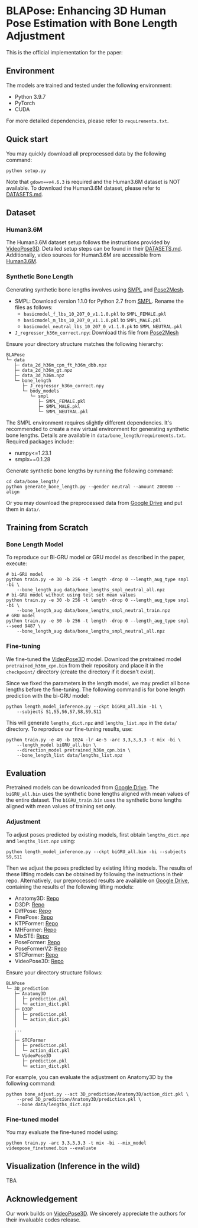 # BLAPose: Enhancing 3D Human Pose Estimation with Bone Length Adjustment

This is the official implementation for the paper:


## Environment

The models are trained and tested under the following environment:

- Python 3.9.7
- PyTorch 
- CUDA

For more detailed dependencies, please refer to `requirements.txt`.

## Quick start

You may quickly download all preprocessed data by the following command:

```
python setup.py 
```

Note that `gdown==v4.6.3` is required and the Human3.6M dataset is NOT available. To download the Human3.6M dataset, please refer to [DATASETS.md](https://github.com/facebookresearch/VideoPose3D/blob/main/DATASETS.md).

## Dataset

### Human3.6M

The Human3.6M dataset setup follows the instructions provided by [VideoPose3D](https://github.com/facebookresearch/VideoPose3D). Detailed setup steps can be found in their [DATASETS.md](https://github.com/facebookresearch/VideoPose3D/blob/main/DATASETS.md). 
Additionally, video sources for Human3.6M are accessible from [Human3.6M](http://vision.imar.ro/human3.6m/description.php).


### Synthetic Bone Length

Generating synthetic bone lengths involves using [SMPL](https://smpl.is.tue.mpg.de/index.html) and [Pose2Mesh](https://github.com/hongsukchoi/Pose2Mesh_RELEASE).

- SMPL: Download version 1.1.0 for Python 2.7 from [SMPL](https://smpl.is.tue.mpg.de/index.html). Rename the files as follows:
    - `basicmodel_f_lbs_10_207_0_v1.1.0.pkl` to `SMPL_FEMALE.pkl`
    - `basicmodel_m_lbs_10_207_0_v1.1.0.pkl` to `SMPL_MALE.pkl`
    - `basicmodel_neutral_lbs_10_207_0_v1.1.0.pk` to `SMPL_NEUTRAL.pkl`
- `J_regressor_h36m_correct.npy`: Download this file from [Pose2Mesh](https://github.com/hongsukchoi/Pose2Mesh_RELEASE/blob/master/data/Human36M/J_regressor_h36m_correct.npy)

Ensure your directory structure matches the following hierarchy:
```
BLAPose 
└─ data 
   ├─ data_2d_h36m_cpn_ft_h36m_dbb.npz 
   ├─ data_2d_h36m_gt.npz 
   ├─ data_3d_h36m.npz 
   └─ bone_length 
      ├─ J_regressor_h36m_correct.npy 
      └─ body_models 
         └─ smpl 
            ├─ SMPL_FEMALE.pkl 
            ├─ SMPL_MALE.pkl 
            └─ SMPL_NEUTRAL.pkl 
```

The SMPL environment requires slightly different dependencies. It's recommended to create a new virtual environment for generating synthetic bone lengths. Details are available in `data/bone_length/requirements.txt`. Required packages include:

- numpy<=1.23.1
- smplx==0.1.28


Generate synthetic bone lengths by running the following command:

```
cd data/bone_length/ 
python generate_bone_length.py --gender neutral --amount 200000 --align 
```

Or you may download the preprocessed data from [Google Drive](https://drive.google.com/drive/folders/10CLfvL5izh-V_IXPlbVYhDSwklXuMkQh?usp=drive_link) and put them in `data/`.

## Training from Scratch

### Bone Length Model

To reproduce our Bi-GRU model or GRU model as described in the paper, execute:

```
# bi-GRU model
python train.py -e 30 -b 256 -t length -drop 0 --length_aug_type smpl -bi \
    --bone_length_aug data/bone_lengths_smpl_neutral_all.npz 
# bi-GRU model without using test set mean values 
python train.py -e 30 -b 256 -t length -drop 0 --length_aug_type smpl -bi \
    --bone_length_aug data/bone_lengths_smpl_neutral_train.npz 
# GRU model 
python train.py -e 30 -b 256 -t length -drop 0 --length_aug_type smpl --seed 9487 \
    --bone_length_aug data/bone_lengths_smpl_neutral_all.npz 
```

### Fine-tuning

We fine-tuned the [VideoPose3D](https://github.com/facebookresearch/VideoPose3D) model. Download the pretrained model `pretrained_h36m_cpn.bin` from their repository and place it in the `checkpoint/` directory (create the directory if it doesn't exist).

Since we fixed the parameters in the length model, we may predict all bone lengths before the fine-tuning. The following command is for bone length prediction with the bi-GRU model:

```
python length_model_inference.py --ckpt biGRU_all.bin -bi \
    --subjects S1,S5,S6,S7,S8,S9,S11
```

This will generate `lengths_dict.npz` and `lengths_list.npz` in the `data/` directory. To reproduce our fine-tuning results, use:

```
python train.py -e 40 -b 1024 -lr 4e-5 -arc 3,3,3,3,3 -t mix -bi \
    --length_model biGRU_all.bin \
    --direction_model pretrained_h36m_cpn.bin \
    --bone_length_list data/lengths_list.npz
```

## Evaluation

Pretrained models can be downloaded from [Google Drive](https://drive.google.com/drive/folders/1dwCqZs8HCqlijyHXD0KYOnKqGsGuoi8E?usp=drive_link). The `biGRU_all.bin` uses the synthetic bone lengths aligned with mean values of the entire dataset. The `biGRU_train.bin` uses the synthetic bone lengths aligned with mean values of training set only.

### Adjustment

To adjust poses predicted by existing models, first obtain `lengths_dict.npz` and `lengths_list.npz` using:

```
python length_model_inference.py --ckpt biGRU_all.bin -bi --subjects S9,S11
```

Then we adjust the poses predicted by existing lifting models. The results of these lifting models can be obtained by following the instructions in their repo. Alternatively, our preprocessed results are available on [Google Drive](https://drive.google.com/drive/folders/16N9hnOAkmmnfZGix_kTFKyjoQbfYBF4v?usp=drive_link), containing the results of the following lifting models:

- Anatomy3D: [Repo](https://github.com/sunnychencool/Anatomy3D) 
- D3DP: [Repo](https://github.com/paTRICK-swk/D3DP) 
- DiffPose: [Repo](https://github.com/GONGJIA0208/Diffpose) 
- FinePose: [Repo](https://github.com/PKU-ICST-MIPL/FinePOSE_CVPR2024)
- KTPFormer: [Repo](https://github.com/JihuaPeng/KTPFormer)
- MHFormer: [Repo](https://github.com/Vegetebird/MHFormer) 
- MixSTE: [Repo](https://github.com/JinluZhang1126/MixSTE) 
- PoseFormer: [Repo](https://github.com/zczcwh/PoseFormer) 
- PoseFormerV2: [Repo](https://github.com/QitaoZhao/PoseFormerV2)
- STCFormer: [Repo](https://github.com/zhenhuat/STCFormer)
- VideoPose3D: [Repo](https://github.com/facebookresearch/VideoPose3D) 


Ensure your directory structure follows:

```
BLAPose 
└─ 3D_prediction 
   ├─ Anatomy3D 
   │  ├─ prediction.pkl 
   │  └─ action_dict.pkl 
   ├─ D3DP 
   │  ├─ prediction.pkl 
   │  └─ action_dict.pkl 
   │ 
   ... 
   │ 
   ├─ STCFormer 
   │  ├─ prediction.pkl 
   │  └─ action_dict.pkl 
   └─ VideoPose3D 
      ├─ prediction.pkl 
      └─ action_dict.pkl 
```

For example, you can evaluate the adjustment on Anatomy3D by the following command:

```
python bone_adjust.py --act 3D_prediction/Anatomy3D/action_dict.pkl \
    --pred 3D_prediction/Anatomy3D/prediction.pkl \
    --bone data/lengths_dict.npz
```

### Fine-tuned model

You may evaluate the fine-tuned model using:

```
python train.py -arc 3,3,3,3,3 -t mix -bi --mix_model videopose_finetuned.bin --evaluate
```


## Visualization (Inference in the wild)

TBA

## Acknowledgement

Our work builds on [VideoPose3D](https://github.com/facebookresearch/VideoPose3D). We sincerely appreciate the authors for their invaluable codes release.
